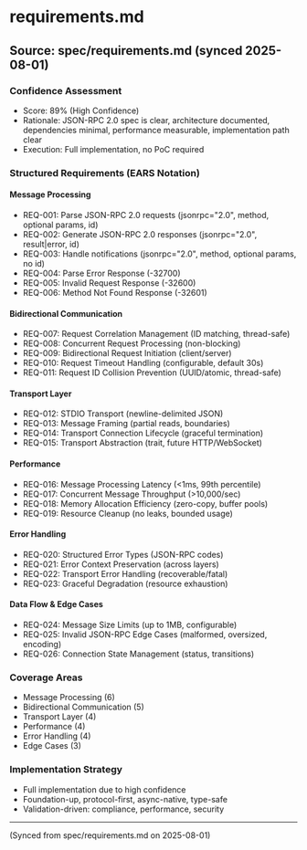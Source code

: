 # requirements.md

## Source: spec/requirements.md (synced 2025-08-01)

### Confidence Assessment
- Score: 89% (High Confidence)
- Rationale: JSON-RPC 2.0 spec is clear, architecture documented, dependencies minimal, performance measurable, implementation path clear
- Execution: Full implementation, no PoC required

### Structured Requirements (EARS Notation)

#### Message Processing
- REQ-001: Parse JSON-RPC 2.0 requests (jsonrpc="2.0", method, optional params, id)
- REQ-002: Generate JSON-RPC 2.0 responses (jsonrpc="2.0", result|error, id)
- REQ-003: Handle notifications (jsonrpc="2.0", method, optional params, no id)
- REQ-004: Parse Error Response (-32700)
- REQ-005: Invalid Request Response (-32600)
- REQ-006: Method Not Found Response (-32601)

#### Bidirectional Communication
- REQ-007: Request Correlation Management (ID matching, thread-safe)
- REQ-008: Concurrent Request Processing (non-blocking)
- REQ-009: Bidirectional Request Initiation (client/server)
- REQ-010: Request Timeout Handling (configurable, default 30s)
- REQ-011: Request ID Collision Prevention (UUID/atomic, thread-safe)

#### Transport Layer
- REQ-012: STDIO Transport (newline-delimited JSON)
- REQ-013: Message Framing (partial reads, boundaries)
- REQ-014: Transport Connection Lifecycle (graceful termination)
- REQ-015: Transport Abstraction (trait, future HTTP/WebSocket)

#### Performance
- REQ-016: Message Processing Latency (<1ms, 99th percentile)
- REQ-017: Concurrent Message Throughput (>10,000/sec)
- REQ-018: Memory Allocation Efficiency (zero-copy, buffer pools)
- REQ-019: Resource Cleanup (no leaks, bounded usage)

#### Error Handling
- REQ-020: Structured Error Types (JSON-RPC codes)
- REQ-021: Error Context Preservation (across layers)
- REQ-022: Transport Error Handling (recoverable/fatal)
- REQ-023: Graceful Degradation (resource exhaustion)

#### Data Flow & Edge Cases
- REQ-024: Message Size Limits (up to 1MB, configurable)
- REQ-025: Invalid JSON-RPC Edge Cases (malformed, oversized, encoding)
- REQ-026: Connection State Management (status, transitions)

### Coverage Areas
- Message Processing (6)
- Bidirectional Communication (5)
- Transport Layer (4)
- Performance (4)
- Error Handling (4)
- Edge Cases (3)

### Implementation Strategy
- Full implementation due to high confidence
- Foundation-up, protocol-first, async-native, type-safe
- Validation-driven: compliance, performance, security

---
(Synced from spec/requirements.md on 2025-08-01)

